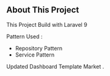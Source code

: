 

## About This Project

This Project Build with Laravel 9 

Pattern Used : 
- Repository Pattern
- Service Pattern


Updated Dashboard Template Market .
